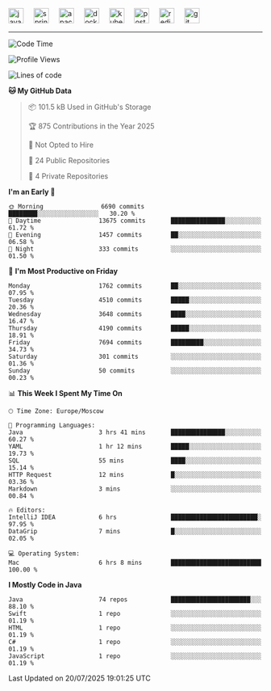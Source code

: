 <p align="left">
  <img src="https://cdn.jsdelivr.net/gh/devicons/devicon/icons/java/java-original.svg" style="height: 30px; width: 30px;" alt="java logo" />
  <img width="12" />
  <img src="https://cdn.jsdelivr.net/gh/devicons/devicon/icons/spring/spring-original.svg" style="height: 30px; width: 30px;" alt="spring logo" />
  <img width="12" />
  <img src="https://cdn.jsdelivr.net/gh/devicons/devicon/icons/apachekafka/apachekafka-original.svg" style="height: 30px; width: 30px;" alt="apachekafka logo" />
  <img width="12" />
  <img src="https://cdn.jsdelivr.net/gh/devicons/devicon/icons/docker/docker-original.svg" style="height: 30px; width: 30px;" alt="docker logo" />
  <img width="12" />
  <img src="https://cdn.jsdelivr.net/gh/devicons/devicon/icons/kubernetes/kubernetes-plain.svg" style="height: 30px; width: 30px;" alt="kubernetes logo" />
  <img width="12" />
  <img src="https://cdn.jsdelivr.net/gh/devicons/devicon/icons/postgresql/postgresql-original.svg" style="height: 30px; width: 30px;" alt="postgresql logo" />
  <img width="12" />
  <img src="https://cdn.jsdelivr.net/gh/devicons/devicon/icons/redis/redis-original.svg" style="height: 30px; width: 30px;" alt="redis logo" />
  <img width="12" />
  <img src="https://cdn.jsdelivr.net/gh/devicons/devicon/icons/git/git-original.svg" style="height: 30px; width: 30px;" alt="git logo" />
</p>


<!--<img src="https://media.giphy.com/media/LnQjpWaON8nhr21vNW/giphy.gif" width="60"> <em><b>I love connecting with different people</b> so if you want to say <b>hi, I'll be happy to meet you more!</b> 😊 </em> -->

---
<!--START_SECTION:waka-->
![Code Time](http://img.shields.io/badge/Code%20Time-2%2C361%20hrs%2057%20mins-blue)

![Profile Views](http://img.shields.io/badge/Profile%20Views-5-blue)

![Lines of code](https://img.shields.io/badge/From%20Hello%20World%20I%27ve%20Written-6.2%20million%20lines%20of%20code-blue)

**🐱 My GitHub Data** 

> 📦 101.5 kB Used in GitHub's Storage 
 > 
> 🏆 875 Contributions in the Year 2025
 > 
> 🚫 Not Opted to Hire
 > 
> 📜 24 Public Repositories 
 > 
> 🔑 4 Private Repositories 
 > 
**I'm an Early 🐤** 

```text
🌞 Morning                6690 commits        ████████░░░░░░░░░░░░░░░░░   30.20 % 
🌆 Daytime                13675 commits       ███████████████░░░░░░░░░░   61.72 % 
🌃 Evening                1457 commits        ██░░░░░░░░░░░░░░░░░░░░░░░   06.58 % 
🌙 Night                  333 commits         ░░░░░░░░░░░░░░░░░░░░░░░░░   01.50 % 
```
📅 **I'm Most Productive on Friday** 

```text
Monday                   1762 commits        ██░░░░░░░░░░░░░░░░░░░░░░░   07.95 % 
Tuesday                  4510 commits        █████░░░░░░░░░░░░░░░░░░░░   20.36 % 
Wednesday                3648 commits        ████░░░░░░░░░░░░░░░░░░░░░   16.47 % 
Thursday                 4190 commits        █████░░░░░░░░░░░░░░░░░░░░   18.91 % 
Friday                   7694 commits        █████████░░░░░░░░░░░░░░░░   34.73 % 
Saturday                 301 commits         ░░░░░░░░░░░░░░░░░░░░░░░░░   01.36 % 
Sunday                   50 commits          ░░░░░░░░░░░░░░░░░░░░░░░░░   00.23 % 
```


📊 **This Week I Spent My Time On** 

```text
🕑︎ Time Zone: Europe/Moscow

💬 Programming Languages: 
Java                     3 hrs 41 mins       ███████████████░░░░░░░░░░   60.27 % 
YAML                     1 hr 12 mins        █████░░░░░░░░░░░░░░░░░░░░   19.73 % 
SQL                      55 mins             ████░░░░░░░░░░░░░░░░░░░░░   15.14 % 
HTTP Request             12 mins             █░░░░░░░░░░░░░░░░░░░░░░░░   03.36 % 
Markdown                 3 mins              ░░░░░░░░░░░░░░░░░░░░░░░░░   00.84 % 

🔥 Editors: 
IntelliJ IDEA            6 hrs               ████████████████████████░   97.95 % 
DataGrip                 7 mins              █░░░░░░░░░░░░░░░░░░░░░░░░   02.05 % 

💻 Operating System: 
Mac                      6 hrs 8 mins        █████████████████████████   100.00 % 
```

**I Mostly Code in Java** 

```text
Java                     74 repos            ██████████████████████░░░   88.10 % 
Swift                    1 repo              ░░░░░░░░░░░░░░░░░░░░░░░░░   01.19 % 
HTML                     1 repo              ░░░░░░░░░░░░░░░░░░░░░░░░░   01.19 % 
C#                       1 repo              ░░░░░░░░░░░░░░░░░░░░░░░░░   01.19 % 
JavaScript               1 repo              ░░░░░░░░░░░░░░░░░░░░░░░░░   01.19 % 
```




 Last Updated on 20/07/2025 19:01:25 UTC
<!--END_SECTION:waka-->


<!--
**SimakovIgor/SimakovIgor** is a ✨ _special_ ✨ repository because its `README.md` (this file) appears on your GitHub profile.

Here are some ideas to get you started:

- 🔭 I’m currently working on ...
- 🌱 I’m currently learning ...
- 👯 I’m looking to collaborate on ...
- 🤔 I’m looking for help with ...
- 💬 Ask me about ...
- 📫 How to reach me: ...
- 😄 Pronouns: ...
- ⚡ Fun fact: ...
-->

